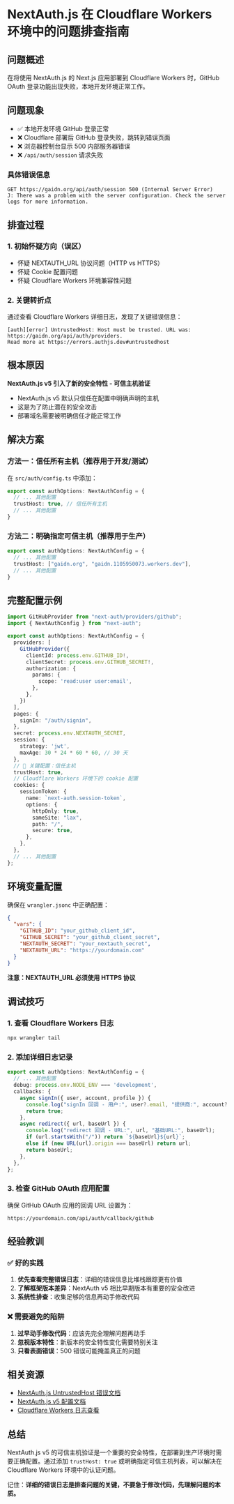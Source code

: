 # NextAuth.js 在 Cloudflare Workers 环境中的问题排查指南

## 问题概述

在将使用 NextAuth.js 的 Next.js 应用部署到 Cloudflare Workers 时，GitHub OAuth 登录功能出现失败，本地开发环境正常工作。

## 问题现象

- ✅ 本地开发环境 GitHub 登录正常
- ❌ Cloudflare 部署后 GitHub 登录失败，跳转到错误页面
- ❌ 浏览器控制台显示 500 内部服务器错误
- ❌ `/api/auth/session` 请求失败

### 具体错误信息

```
GET https://gaidn.org/api/auth/session 500 (Internal Server Error)
J: There was a problem with the server configuration. Check the server logs for more information.
```

## 排查过程

### 1. 初始怀疑方向（误区）

- 怀疑 NEXTAUTH_URL 协议问题（HTTP vs HTTPS）
- 怀疑 Cookie 配置问题
- 怀疑 Cloudflare Workers 环境兼容性问题

### 2. 关键转折点

通过查看 Cloudflare Workers 详细日志，发现了关键错误信息：

```
[auth][error] UntrustedHost: Host must be trusted. URL was: https://gaidn.org/api/auth/providers. 
Read more at https://errors.authjs.dev#untrustedhost
```

## 根本原因

**NextAuth.js v5 引入了新的安全特性 - 可信主机验证**

- NextAuth.js v5 默认只信任在配置中明确声明的主机
- 这是为了防止潜在的安全攻击
- 部署域名需要被明确信任才能正常工作

## 解决方案

### 方法一：信任所有主机（推荐用于开发/测试）

在 `src/auth/config.ts` 中添加：

```typescript
export const authOptions: NextAuthConfig = {
  // ... 其他配置
  trustHost: true, // 信任所有主机
  // ... 其他配置
}
```

### 方法二：明确指定可信主机（推荐用于生产）

```typescript
export const authOptions: NextAuthConfig = {
  // ... 其他配置
  trustHost: ["gaidn.org", "gaidn.1105950073.workers.dev"],
  // ... 其他配置
}
```

## 完整配置示例

```typescript
import GitHubProvider from "next-auth/providers/github";
import { NextAuthConfig } from "next-auth";

export const authOptions: NextAuthConfig = {
  providers: [
    GitHubProvider({
      clientId: process.env.GITHUB_ID!,
      clientSecret: process.env.GITHUB_SECRET!,
      authorization: {
        params: {
          scope: 'read:user user:email',
        },
      },
    })
  ],
  pages: {
    signIn: "/auth/signin",
  },
  secret: process.env.NEXTAUTH_SECRET,
  session: {
    strategy: 'jwt',
    maxAge: 30 * 24 * 60 * 60, // 30 天
  },
  // 🔑 关键配置：信任主机
  trustHost: true,
  // Cloudflare Workers 环境下的 cookie 配置
  cookies: {
    sessionToken: {
      name: `next-auth.session-token`,
      options: {
        httpOnly: true,
        sameSite: "lax",
        path: "/",
        secure: true,
      },
    },
  },
  // ... 其他配置
};
```

## 环境变量配置

确保在 `wrangler.jsonc` 中正确配置：

```json
{
  "vars": {
    "GITHUB_ID": "your_github_client_id",
    "GITHUB_SECRET": "your_github_client_secret",
    "NEXTAUTH_SECRET": "your_nextauth_secret",
    "NEXTAUTH_URL": "https://yourdomain.com"
  }
}
```

**注意：NEXTAUTH_URL 必须使用 HTTPS 协议**

## 调试技巧

### 1. 查看 Cloudflare Workers 日志

```bash
npx wrangler tail
```

### 2. 添加详细日志记录

```typescript
export const authOptions: NextAuthConfig = {
  // ... 其他配置
  debug: process.env.NODE_ENV === 'development',
  callbacks: {
    async signIn({ user, account, profile }) {
      console.log("signIn 回调 - 用户:", user?.email, "提供商:", account?.provider);
      return true;
    },
    async redirect({ url, baseUrl }) {
      console.log("redirect 回调 - URL:", url, "基础URL:", baseUrl);
      if (url.startsWith("/")) return `${baseUrl}${url}`;
      else if (new URL(url).origin === baseUrl) return url;
      return baseUrl;
    },
  },
};
```

### 3. 检查 GitHub OAuth 应用配置

确保 GitHub OAuth 应用的回调 URL 设置为：
```
https://yourdomain.com/api/auth/callback/github
```

## 经验教训

### ✅ 好的实践

1. **优先查看完整错误日志**：详细的错误信息比堆栈跟踪更有价值
2. **了解框架版本差异**：NextAuth v5 相比早期版本有重要的安全改进
3. **系统性排查**：收集足够的信息再动手修改代码

### ❌ 需要避免的陷阱

1. **过早动手修改代码**：应该先完全理解问题再动手
2. **忽视版本特性**：新版本的安全特性变化需要特别关注
3. **只看表面错误**：500 错误可能掩盖真正的问题

## 相关资源

- [NextAuth.js UntrustedHost 错误文档](https://errors.authjs.dev#untrustedhost)
- [NextAuth.js v5 配置文档](https://next-auth.js.org/configuration/options)
- [Cloudflare Workers 日志查看](https://developers.cloudflare.com/workers/observability/logging/)

## 总结

NextAuth.js v5 的可信主机验证是一个重要的安全特性，在部署到生产环境时需要正确配置。通过添加 `trustHost: true` 或明确指定可信主机列表，可以解决在 Cloudflare Workers 环境中的认证问题。

记住：**详细的错误日志是排查问题的关键，不要急于修改代码，先理解问题的本质。** 